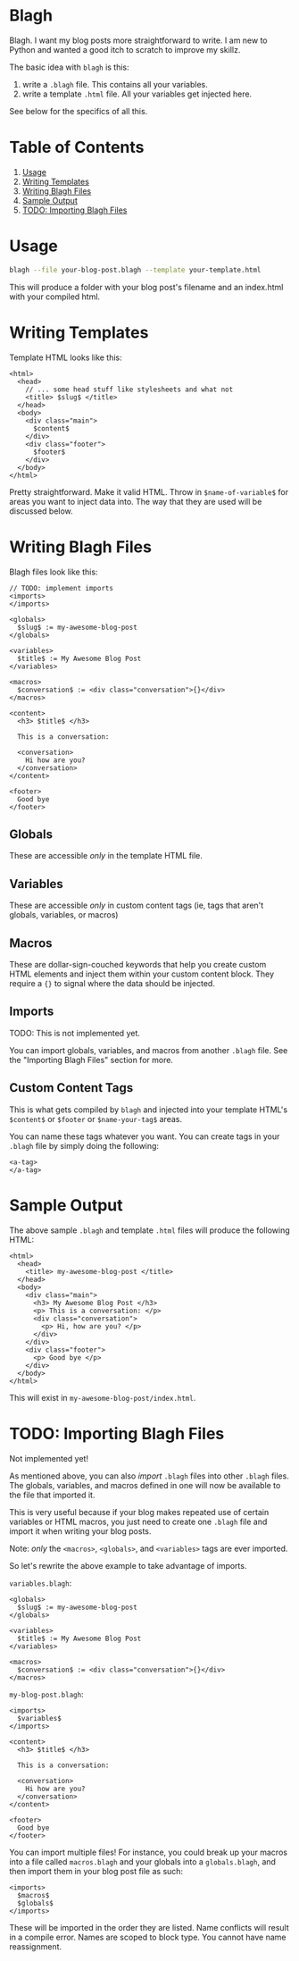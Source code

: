 # Blagh

Blagh. I want my blog posts more straightforward to write. I am new to Python and wanted a good itch to scratch to improve my skillz.

The basic idea with `blagh` is this:
1. write a `.blagh` file. This contains all your variables.
2. write a template `.html` file. All your variables get injected here.

See below for the specifics of all this.

# Table of Contents

1. [ Usage ](#usage)
2. [ Writing Templates ](#writing-templates)
3. [ Writing Blagh Files ](#writing-blagh-files)
4. [ Sample Output ](#sample-output)
5. [ TODO: Importing Blagh Files ](#importing-blagh-files)


# Usage

```bash
blagh --file your-blog-post.blagh --template your-template.html
```

This will produce a folder with your blog post's filename and an index.html
with your compiled html.


# Writing Templates

Template HTML looks like this:

```
<html>
  <head>
    // ... some head stuff like stylesheets and what not
    <title> $slug$ </title>
  </head>
  <body>
    <div class="main">
      $content$
    </div>
    <div class="footer">
      $footer$
    </div>
  </body>
</html>
```

Pretty straightforward. Make it valid HTML. Throw in `$name-of-variable$`
for areas you want to inject data into. The way that they are used will be discussed below.


# Writing Blagh Files

Blagh files look like this:

```
// TODO: implement imports
<imports>
</imports>

<globals>
  $slug$ := my-awesome-blog-post
</globals>

<variables>
  $title$ := My Awesome Blog Post
</variables>

<macros>
  $conversation$ := <div class="conversation">{}</div>
</macros>

<content>
  <h3> $title$ </h3>

  This is a conversation:

  <conversation>
    Hi how are you?
  </conversation>
</content>

<footer>
  Good bye
</footer>
```

## Globals

These are accessible *only* in the template HTML file.

## Variables

These are accessible *only* in custom content tags (ie, tags that aren't globals, variables, or macros)

## Macros

These are dollar-sign-couched keywords that help you create custom HTML elements and inject them within your custom content block. They require a `{}` to signal where the data should be injected.

## Imports

TODO: This is not implemented yet.

You can import globals, variables, and macros from another `.blagh` file. See the "Importing Blagh Files" section for more.


## Custom Content Tags

This is what gets compiled by `blagh` and injected into your template HTML's `$content$` or `$footer` or `$name-your-tag$` areas.

You can name these tags whatever you want. You can create tags in your `.blagh` file by simply doing the following:

```
<a-tag>
</a-tag>
```


# Sample Output

The above sample `.blagh` and template `.html` files will produce the following HTML:

```
<html>
  <head>
    <title> my-awesome-blog-post </title>
  </head>
  <body>
    <div class="main">
      <h3> My Awesome Blog Post </h3>
      <p> This is a conversation: </p>
      <div class="conversation">
        <p> Hi, how are you? </p>
      </div>
    </div>
    <div class="footer">
      <p> Good bye </p>
    </div>
  </body>
</html>
```

This will exist in `my-awesome-blog-post/index.html`.


# TODO: Importing Blagh Files

Not implemented yet!

As mentioned above, you can also *import* `.blagh` files into other `.blagh` files. The globals, variables, and macros defined in one will now be available to the file that imported it.

This is very useful because if your blog makes repeated use of certain variables or HTML macros, you just need to create one `.blagh` file and import it when writing your blog posts.

Note: *only* the `<macros>`, `<globals>`, and `<variables>` tags are ever imported.

So let's rewrite the above example to take advantage of imports.


`variables.blagh`:
```
<globals>
  $slug$ := my-awesome-blog-post
</globals>

<variables>
  $title$ := My Awesome Blog Post
</variables>

<macros>
  $conversation$ := <div class="conversation">{}</div>
</macros>
```

`my-blog-post.blagh`:
```
<imports>
  $variables$
</imports>

<content>
  <h3> $title$ </h3>

  This is a conversation:

  <conversation>
    Hi how are you?
  </conversation>
</content>

<footer>
  Good bye
</footer>
```

You can import multiple files! For instance, you could break up your macros into a file called `macros.blagh` and your globals into a `globals.blagh`, and then import them in your blog post file as such:

```
<imports>
  $macros$
  $globals$
</imports>
```

These will be imported in the order they are listed. Name conflicts will result in a compile error. Names are scoped to block type. You cannot have name reassignment.
